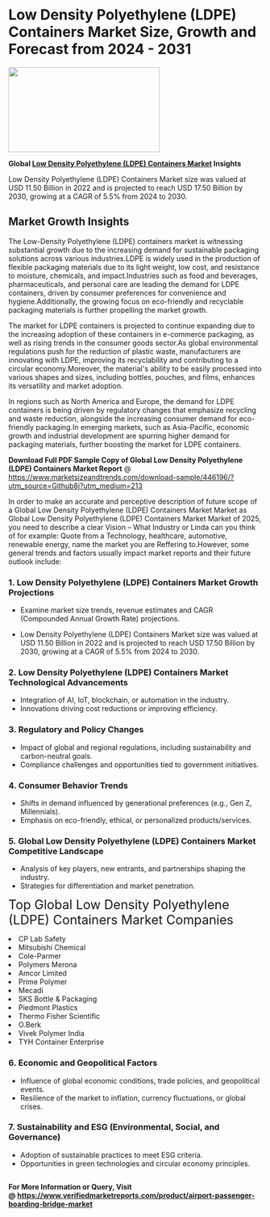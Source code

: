 <H1>Low Density Polyethylene (LDPE) Containers Market Size, Growth and Forecast from 2024 - 2031</H1><img class="aligncenter size-medium wp-image-584254" src="https://thirdeyenews.in/wp-content/uploads/2024/09/Global-Market-Research-300x168.jpeg" alt="" width="300" height="168" /><p><strong>Global&nbsp;<a href="https://www.marketsizeandtrends.com/download-sample/446196/?utm_source=Github8j?utm_medium=213">Low Density Polyethylene (LDPE) Containers Market</a> Insights</strong></p><p>Low Density Polyethylene (LDPE) Containers Market size was valued at USD 11.50 Billion in 2022 and is projected to reach USD 17.50 Billion by 2030, growing at a CAGR of 5.5% from 2024 to 2030.</p><p><h2>Market Growth Insights</h2> <p>The Low-Density Polyethylene (LDPE) containers market is witnessing substantial growth due to the increasing demand for sustainable packaging solutions across various industries.LDPE is widely used in the production of flexible packaging materials due to its light weight, low cost, and resistance to moisture, chemicals, and impact.Industries such as food and beverages, pharmaceuticals, and personal care are leading the demand for LDPE containers, driven by consumer preferences for convenience and hygiene.Additionally, the growing focus on eco-friendly and recyclable packaging materials is further propelling the market growth.</p> <p>The market for LDPE containers is projected to continue expanding due to the increasing adoption of these containers in e-commerce packaging, as well as rising trends in the consumer goods sector.As global environmental regulations push for the reduction of plastic waste, manufacturers are innovating with LDPE, improving its recyclability and contributing to a circular economy.Moreover, the material's ability to be easily processed into various shapes and sizes, including bottles, pouches, and films, enhances its versatility and market adoption.</p> <p>In regions such as North America and Europe, the demand for LDPE containers is being driven by regulatory changes that emphasize recycling and waste reduction, alongside the increasing consumer demand for eco-friendly packaging.In emerging markets, such as Asia-Pacific, economic growth and industrial development are spurring higher demand for packaging materials, further boosting the market for LDPE containers.</p> <p><span class=""><strong>Download Full PDF Sample Copy of Global Low Density Polyethylene (LDPE) Containers Market Report</strong> @ <a href="https://www.marketsizeandtrends.com/download-sample/446196/?utm_source=Github8j?utm_medium=213" target="_blank">https://www.marketsizeandtrends.com/download-sample/446196/?utm_source=Github8j?utm_medium=213</a></span></p><p>In order to make an accurate and perceptive description of future scope of a Global&nbsp;Low Density Polyethylene (LDPE) Containers Market Market as Global&nbsp;Low Density Polyethylene (LDPE) Containers Market Market of 2025, you need to describe a clear Vision &ndash; What Industry or Linda can you think of for example: Quote from a Technology, healthcare, automotive, renewable energy, name the market you are Reffering to.However, some general trends and factors usually impact market reports and their future outlook include:</p><h3>1.&nbsp;<strong>Low Density Polyethylene (LDPE) Containers Market Growth Projections</strong></h3><ul><li>Examine market size trends, revenue estimates and CAGR (Compounded Annual Growth Rate) projections.</li><li><p>Low Density Polyethylene (LDPE) Containers Market size was valued at USD 11.50 Billion in 2022 and is projected to reach USD 17.50 Billion by 2030, growing at a CAGR of 5.5% from 2024 to 2030.</p></li></ul><h3>2.&nbsp;<strong>Low Density Polyethylene (LDPE) Containers Market Technological Advancements</strong></h3><ul><li>Integration of AI, IoT, blockchain, or automation in the industry.</li><li>Innovations driving cost reductions or improving efficiency.</li></ul><h3>3.&nbsp;<strong>Regulatory and Policy Changes</strong></h3><ul><li>Impact of global and regional regulations, including sustainability and carbon-neutral goals.</li><li>Compliance challenges and opportunities tied to government initiatives.</li></ul><h3>4.&nbsp;<strong>Consumer Behavior Trends</strong></h3><ul><li>Shifts in demand influenced by generational preferences (e.g., Gen Z, Millennials).</li><li>Emphasis on eco-friendly, ethical, or personalized products/services.</li></ul><h3>5.&nbsp;<strong>Global Low Density Polyethylene (LDPE) Containers Market Competitive Landscape</strong></h3><ul><li>Analysis of key players, new entrants, and partnerships shaping the industry.</li><li>Strategies for differentiation and market penetration.</li></ul><p data-pm-slice="1 1 []"><span style="color: inherit; font-family: inherit; font-size: 25px;">Top Global Low Density Polyethylene (LDPE) Containers Market Companies</span></p><div class="" data-test-id=""><p><li>CP Lab Safety</li><li> Mitsubishi Chemical</li><li> Cole-Parmer</li><li> Polymers Merona</li><li> Amcor Limited</li><li> Prime Polymer</li><li> Mecadi</li><li> SKS Bottle & Packaging</li><li> Piedmont Plastics</li><li> Thermo Fisher Scientific</li><li> O.Berk</li><li> Vivek Polymer India</li><li> TYH Container Enterprise</li></p></div><h3>6.&nbsp;<strong>Economic and Geopolitical Factors</strong></h3><ul><li>Influence of global economic conditions, trade policies, and geopolitical events.</li><li>Resilience of the market to inflation, currency fluctuations, or global crises.</li></ul><h3>7.&nbsp;<strong>Sustainability and ESG (Environmental, Social, and Governance)</strong></h3><ul><li>Adoption of sustainable practices to meet ESG criteria.</li><li>Opportunities in green technologies and circular economy principles.</li></ul><h2><strong style="font-size: 14px;">For More Information or Query, Visit @&nbsp;</strong><a style="background-color: #ffffff; font-size: 14px;" href="https://www.marketsizeandtrends.com/report/low-density-polyethylene-ldpe-containers-market/" target="_blank">https://www.verifiedmarketreports.com/product/airport-passenger-boarding-bridge-market</a></h2>